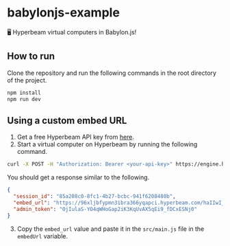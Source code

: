 # babylonjs-example

🖥️ Hyperbeam virtual computers in Babylon.js!

## How to run

Clone the repository and run the following commands in the root directory of the project.

```bash
npm install
npm run dev
```

## Using a custom embed URL

1. Get a free Hyperbeam API key from [here](https://hyperbeam.dev/).
2. Start a virtual computer on Hyperbeam by running the following command.

```bash
curl -X POST -H "Authorization: Bearer <your-api-key>" https://engine.hyperbeam.com/v0/vm
```

You should get a response similar to the following.

```json
{
  "session_id": "85a208c0-8fc1-4b27-bcbc-941f6208480b",
  "embed_url": "https://96xljbfypmn3ibra366yqapci.hyperbeam.com/haIIwI_BSye8vJQfYghICw?token=QAWRxLz6exTKbxlFG3MTBxsoPePyDa7_WO3FCxKO73M",
  "admin_token": "OjIulaS-YO4qWHoGap2iK3KqUvAX5qEi9_fDCxESNj0"
}
```

3. Copy the `embed_url` value and paste it in the `src/main.js` file in the `embedUrl` variable.
